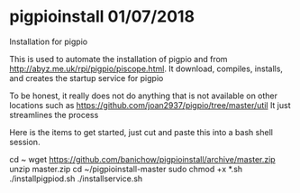 # pigpioinstall 01/07/2018
Installation for pigpio

This is used to automate the installation of pigpio and from http://abyz.me.uk/rpi/pigpio/piscope.html. 
It download, compiles, installs, and creates the startup service for pigpio 

To be honest, it really does not do anything that is not available on other locations such as 
https://github.com/joan2937/pigpio/tree/master/util
It just streamlines the process

Here is the items to get started, just cut and paste this into a bash shell session.

cd ~
wget https://github.com/banichow/pigpioinstall/archive/master.zip
unzip master.zip
cd ~/pigpioinstall-master
sudo chmod +x *.sh
./installpigpiod.sh
./installservice.sh


